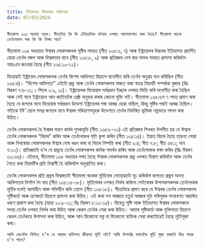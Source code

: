```yaml
---
title: ইতিহাসত যিহোৱাৰ আধিপত্য
date: 07/03/2024
---
```


`গীতমালা ১৩৫ অধ্যায় পঢ়ক। গীতটোত কি কি ঐতিহাসিক ঘটনাৰ ওপৰত আলোকপাত কৰা হৈছে? গীতমালা ৰচকে তেওঁলোকৰ পৰা কি কি শিক্ষা লয়?`

গীতমালা ১৩৫ অধ্যায়ত ঈশ্বৰৰ লোকসকলক সৃষ্টিৰ সময়ত (গীত ১৩৫:৬, ৭) আৰু ইষ্ট্ৰায়েলৰ উদ্ধাৰৰ ইতিহাসত প্ৰদৰ্শিত হোৱা তেওঁৰ মঙ্গল আৰু বিশ্বস্ততাৰ বাবে (গীত ১৩৫:৮, ৯) আৰু প্ৰতিজ্ঞাৰ দেশ জয় লাভৰ সময়ত প্ৰশংসা কৰিবলৈ আহ৩ান জনোৱা হৈছে (গীত ১৩৫:১০-১২)।

যিহোৱাই ইষ্ট্ৰায়েল লোকসকলক তেওঁৰ বিশেষ আধিপত্য হিচাপে মনোনীত কৰি তেওঁৰ অনুগ্ৰহ দান কৰিছিল (গীত ১৩৫:৪)। “বিশেষ আধিপত্য” এইটো প্ৰভু আৰু তেওঁৰ লোকসকলৰ মাজত থকা স্বতন্ত্ৰ নিয়মটি সম্পৰ্কক বুজায় (দ্বিঃ বিৱৰণ ৭:৬-১১; ১ পিতৰ ২:৯, ১০)। ইষ্ট্ৰায়েলক যিহোৱাৰ সৰ্বপ্ৰধান ইচ্ছাৰ ওপৰত ভিত্তি কৰি মনোনীত কৰা হৈছিল আৰু সেই বাবে ইষ্ট্ৰায়েলে আন জাতিতকৈ শ্ৰেষ্ঠ অনুভৱ কৰাৰ কোনো যুক্তি নাই। গীতমালা ১৩৫:৬স ৭ পদত প্ৰমাণ কৰা হৈছে যে জগতৰ বাবে যিহোৱাৰ সৰ্বপ্ৰধান উদ্দেশ্য ইষ্ট্ৰায়েলৰ পৰা আৰম্ভ হোৱা নাছিল, কিন্তু সৃষ্টিৰ পৰাই আৰম্ভ হৈছিল। গতিকে ইষ্ট˜য়েলে সমগ্ৰ জগতৰ বাবে ঈশ্বৰৰ পৰিত্ৰাণসমূহক উদ্দেশ্যত তেওঁৰ নিৰ্ধাৰিত ভূমিকা নম্ৰভাৱে পালন কৰা উচিত।

তেওঁৰ লোকসকলৰ হৈ ঈশ্বৰৰ মহান কাৰ্যৰ পুনৰাবৃত্তি (গীত ১৩৫:৮-১৩) এই প্ৰতিজ্ঞাৰ শিখৰত উপনীত হয় যে ঈশ্বৰে তেওঁৰ লোকসকলৰ “বিচাৰ” কৰিব আৰু তেওঁলোকৰ প্‌তি কৃপা কৰিব (গীত ১৩৫:১৪)। ইয়াত বিচাৰ হৈছে তাড়না পোৱা আৰু নিথৰোৱা লোকসকলক ঈশ্বৰে দোষ খণ্ডন কৰা বা বিচাৰ নিষ্পত্তি কৰা (গীত ৯:৪; গীত ৭:৮; গীত ৫৪:১; দান ৭:২২)। প্ৰতিজ্ঞাটো হ’ল যে প্ৰভুৱে তেওঁৰ লোকসকলৰ কাৰ্যক সমৰ্থন কৰিব আৰু তেওঁলোকক ৰক্ষা কৰিব (দ্বিঃ বিৱৰণ ৩২:৩৬)। এইদৰে, গীতমালা ১৩৫ অধ্যায়ৰ লক্ষ্য হৈছে ঈশ্বৰৰ লোকসকলক প্ৰভু ওপৰত বিশ্বাস কৰিবলৈ আৰু তেওঁৰ সৈতে কৰা নিয়মটিৰ প্ৰতি বিশ্বাসী হৈ থাকিবলৈ অনুপ্ৰাণিত কৰা।

তেওঁৰ লোকসকলৰ প্ৰতি প্ৰভুৰ বিশ্বস্ততাই গীতমালা ৰচকক মূৰ্তিবোৰ নোহোৱাটো দৃঢ় কৰিবলৈ জগতত প্ৰভুৰ অনন্য আধিপত্যৰ দিশলৈ লৈ যায় (গীত ১৩৫:১৫-১৮)। মূৰ্তিবোৰৰ ওপৰত নিৰ্ভৰ কৰিলে সেইবোৰৰ উপাসকসকলক তেওঁলোকৰ মূৰ্তিৰ দৰেই আশাহীন আৰু শক্তিহীন কৰি তোলে (গীত ১৩৫:১৮)। গীতটোৱে প্ৰমাণ কৰে যে ঈশ্বৰক তেওঁৰ লোকসকলৰ সৃষ্টিকৰ্তা আৰু ত্ৰাণকৰ্তা হিচাপে প্ৰশংসা কৰা উচিত। এই কথা দশ আজ্ঞাত চতুৰ্থ আজ্ঞাৰ দুটা পৰিপূৰক সংস্কৰণত আচৰিত ধৰণে প্ৰকাশ কৰা হৈছে (যাত্ৰা ২০:৮-১১; দ্বিঃ বিৱৰণ ৫:১২-১৫)। যিহেতু সৃষ্টি আৰু ইতিহাসত ঈশ্বৰৰ লোকসকলে সদায় তেওঁৰ ওপৰত নিৰ্ভৰ কৰা উচিত আৰু কেৱল তেওঁক সেৱা কৰা উচিত। আমাৰ সৃষ্টিকৰ্তা আৰু মুক্তিদাতা হিচাপে কেৱল তেওঁকহে উপাসনা কৰা উচিত, আৰু আন যিকোনো বস্তু বা যিকোনো ব্যক্তিক সেৱা কৰাটোৱেই হৈছে মূৰ্তিপূজা কৰা।

`আমি কেনেকৈ নিশ্চিত হ’ম যে আমাৰ ব্যক্তিগত জীৱনত মূৰ্তি নাই? আমি উপলব্ধি কৰাতকৈ মূৰ্তি পূজা কৰাটো কিয় সহজ হ’ব পাৰে?`